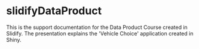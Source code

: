 # slidifyDataProduct
This is the support documentation for the Data Product Course created in Slidify.
The presentation explains the 'Vehicle Choice' application created in Shiny.
